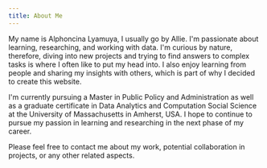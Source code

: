 ```yaml
---
title: About Me
---
```


My name is Alphoncina Lyamuya, I usually go by Allie. I'm passionate about
learning, researching, and working with data. I'm curious by nature, therefore,
diving into new projects and trying to find answers to complex tasks is where I
often like to put my head into. I also enjoy learning from people and sharing my
insights with others, which is part of why I decided to create this website.

I'm currently pursuing a Master in Public Policy and Administration as well as a
graduate certificate in Data Analytics and Computation Social Science at the
University of Massachusetts in Amherst, USA. I hope to continue to pursue my
passion in learning and researching in the next phase of my career.

Please feel free to contact me about my work, potential collaboration in
projects, or any other related aspects.

